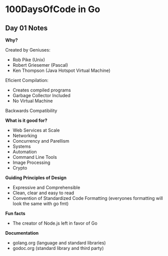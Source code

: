 # 100DaysOfCode in Go

## Day 01 Notes

**Why?**

Created by Geniuses:

- Rob Pike (Unix)
- Robert Griesemer (Pascal)
- Ken Thompson (Java Hotspot Virtual Machine)

Eficient Compilation:

- Creates compiled programs
- Garbage Collector Included
- No Virtual Machine

Backwards Compatibility

**What is it good for?**

- Web Services at Scale
- Networking
- Concurrency and Parellism 
- Systems
- Automation
- Command Line Tools
- Image Processing
- Crypto

**Guiding Principles of Design**

- Expressive and Comprehensible
- Clean, clear and easy to read
- Convention of Standardized Code Formatting (everyones formatting will look the same with go fmt)

**Fun facts**

- The creator of Node.js left in favor of Go

**Documentation**

- golang.org (language and standard libraries)
- godoc.org (standard library and third party)



